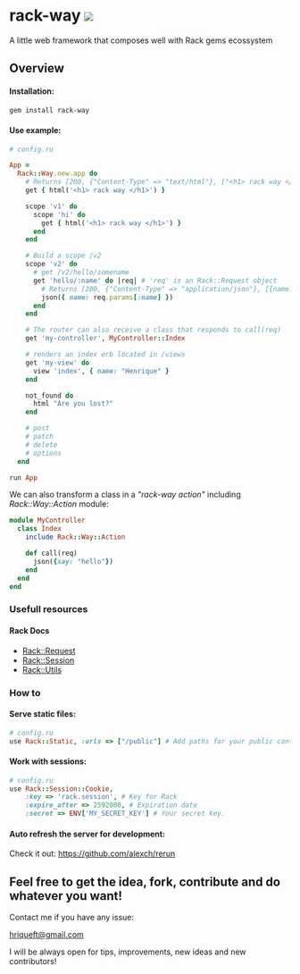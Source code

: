 # rack-way ![](https://img.shields.io/badge/version-0.0.2-blue.svg)

A little web framework that composes well with Rack gems ecossystem

## Overview

#### Installation:
```bash
gem install rack-way
```
#### Use example:
```ruby
# config.ru

App =
  Rack::Way.new.app do
    # Returns [200, {"Content-Type" => "text/html"}, ["<h1> rack way </h1>"]]
    get { html('<h1> rack way </h1>') }

    scope 'v1' do
      scope 'hi' do
        get { html('<h1> rack way </h1>') }
      end
    end

    # Build a scope /v2
    scope 'v2' do
      # get /v2/hello/somename
      get 'hello/:name' do |req| # 'req' is an Rack::Request object
        # Returns [200, {"Content-Type" => "application/json"}, [{name: 'somename'}.to_json]]
        json({ name: req.params[:name] })
      end
    end

    # The router can also receive a class that responds to call(req)
    get 'my-controller', MyController::Index

    # renders an index erb located in /views
    get 'my-view' do
      view 'index', { name: "Henrique" }
    end

    not_found do
      html "Are you lost?"
    end

    # post
    # patch
    # delete
    # options
  end

run App
```

We can also transform a class in a *"rack-way action"* including *Rack::Way::Action* module:

```ruby
module MyController
  class Index
    include Rack::Way::Action

    def call(req)
      json({say: "hello"})
    end
  end
end
```

### Usefull resources

#### Rack Docs

- [Rack::Request](https://www.rubydoc.info/github/rack/rack/Rack/Request)
- [Rack::Session](https://www.rubydoc.info/github/rack/rack/Rack/Session)
- [Rack::Utils](https://www.rubydoc.info/github/rack/rack/Rack/Utils)

### How to

#### Serve static files:
```ruby
# config.ru
use Rack::Static, :urls => ["/public"] # Add paths for your public content
```
#### Work with sessions:

```ruby
# config.ru
use Rack::Session::Cookie,
    :key => 'rack.session', # Key for Rack 
    :expire_after => 2592000, # Expiration date
    :secret => ENV['MY_SECRET_KEY'] # Your secret key. 
```

#### Auto refresh the server for development:

Check it out: https://github.com/alexch/rerun

## Feel free to get the idea, fork, contribute and do whatever you want!

Contact me if you have any issue:

hriqueft@gmail.com

I will be always open for tips, improvements, new ideas and new contributors! 
